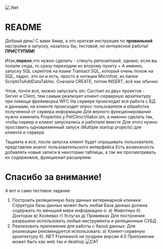 
![.Net](https://img.shields.io/badge/.NET-5C2D91?style=for-the-badge&logo=.net&logoColor=white)
# README

Добрый день! С вами Амир, а это краткая инструкция по ***правильной*** настройке и запуску, казалось бы, тестовой, но интересной работы! **ПРИСТУПИМ!**

Итак,**первое**,что нужно сделать - стянуть репозиторий, однако, если вы попали сюда, то сразу переходим ко второму пункту + 
А именно, запуску SQL скриптов на языке Transact SQL, который очень похож на SQL, ладно, это он и есть, просто в нотации Microfost, из папки ScriptsToAddDataTables.
Сначала CREATE, потом INSERT, всё как обычно

Чтож, почти всё, можно запускать sln:
Состоит из двух проектов - Server и Client, тем самым реализует клиент-серверную архитектуру при помощи фреймворка WFC
На сервере происходит вся работа с БД и данными, на клиенте происходит опрос пользователя и обработка полученной от сервера информации
Для верного функционирования нужно изменить Properties у PetClinicVitakor.sln, а именно сделать так, чтобы сервер и клиент запускались и работали вместе
Для этого нужно проставить одновременный запуск (Multiple startup projects) для клиента и сервера

Тащемта и всё, после запуска клиент будет опрашивать пользователя, представляя аналог пользовательского интерфейса
Есть возможность добавлять новые записи в некоторые таблицы, а так же просматривать их содержимое, функционал расширяем

# Спасибо за внимание!    

А вот и само тестовое задание 
1) Построить реляционную базу данных ветеринарной клиники:
Структура базы данных может быть любая
База данных должна содержать по меньшей мере информацию о:
а) Животных
б) Докторах
в) Хозяевах
г) Услугах
д) Прививках
Для построения разрешено использовать любые инструменты и реляционные СУБД
2) Реализовать приложение для работы с базой данных:
Для реализации рекомендуется использовать:
а) Клиент-сервеную архитектуру
б) .NET Framework не позднее версии 4.0
Приложение может быть как web так и desktop
![CAT](https://kotikdoma.com/wp-content/uploads/2019/11/img_5ddebd7d0c34a.jpg)
